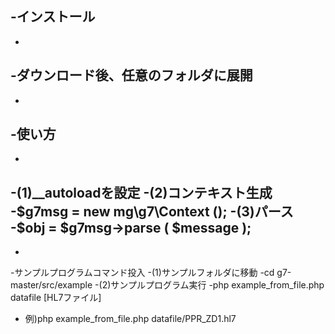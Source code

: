 -インストール
 ------------
 -
 -ダウンロード後、任意のフォルダに展開
 -
 -
 -使い方
 ------
 -
 -(1)__autoloadを設定
 -(2)コンテキスト生成
 -$g7msg = new mg\g7\Context ();
 -(3)パース
 -$obj = $g7msg->parse ( $message );
 -
 -
 -サンプルプログラムコマンド投入
 -(1)サンプルフォルダに移動
 -cd g7-master/src/example
 -(2)サンプルプログラム実行
 -php example_from_file.php datafile [HL7ファイル]
 -  例)php example_from_file.php datafile/PPR_ZD1.hl7